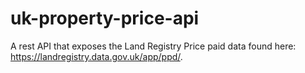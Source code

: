 # uk-property-price-api

A rest API that exposes the Land Registry Price paid data found here: https://landregistry.data.gov.uk/app/ppd/.
